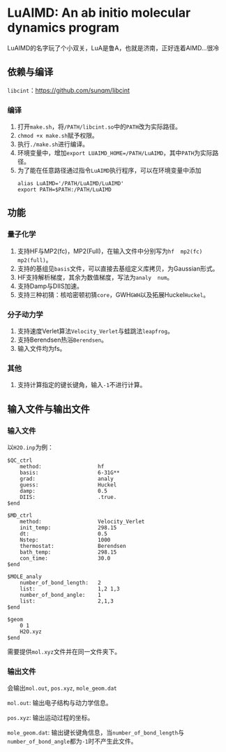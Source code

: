 # LuAIMD: An ab initio molecular dynamics program

LuAIMD的名字玩了个小双关，LuA是鲁A，也就是济南，正好连着AIMD...很冷

## 依赖与编译
`libcint`：https://github.com/sunqm/libcint

### 编译
1. 打开`make.sh`，将`/PATH/libcint.so`中的`PATH`改为实际路径。
2. `chmod +x make.sh`赋予权限。
3. 执行`./make.sh`进行编译。
4. 环境变量中，增加`export LUAIMD_HOME=/PATH/LuAIMD`，其中`PATH`为实际路径。
5. 为了能在任意路径通过指令`LuAIMD`执行程序，可以在环境变量中添加
    ```
    alias LuAIMD='/PATH/LuAIMD/LuAIMD'
    export PATH=$PATH:/PATH/LuAIMD
    ```
## 功能
### 量子化学
1. 支持HF与MP2(fc)，MP2(Full)，在输入文件中分别写为`hf  mp2(fc)  mp2(full)`。
2. 支持的基组见`basis`文件，可以直接去基组定义库拷贝，为Gaussian形式。
3. HF支持解析梯度，其余为数值梯度，写法为`analy  num`。
4. 支持Damp与DIIS加速。
5. 支持三种初猜：核哈密顿初猜`core`，GWH`GWH`以及拓展Huckel`Huckel`。
### 分子动力学
1. 支持速度Verlet算法`Velocity_Verlet`与蛙跳法`leapfrog`。
2. 支持Berendsen热浴`Berendsen`。
3. 输入文件均为fs。
### 其他
1. 支持计算指定的键长键角，输入`-1`不进行计算。

## 输入文件与输出文件
### 输入文件
以`H2O.inp`为例：
```
$QC_ctrl
    method:                  hf
    basis:                   6-31G**
    grad:                    analy
    guess:                   Huckel
    damp:                    0.5
    DIIS:                    .true.
$end 

$MD_ctrl
    method:                  Velocity_Verlet
    init_temp:               298.15
    dt:                      0.5
    Nstep:                   1000
    thermostat:              Berendsen
    bath_temp:               298.15
    con_time:                30.0
$end 

$MOLE_analy
    number_of_bond_length:   2
    list:                    1,2 1,3
    number_of_bond_angle:    1
    list:                    2,1,3
$end 

$geom
    0 1
    H2O.xyz
$end
```
需要提供`mol.xyz`文件并在同一文件夹下。
### 输出文件
会输出`mol.out`, `pos.xyz`, `mole_geom.dat`

`mol.out`: 输出电子结构与动力学信息。

`pos.xyz`: 输出运动过程的坐标。

`mole_geom.dat`: 输出键长键角信息，当`number_of_bond_length`与`number_of_bond_angle`都为`-1`时不产生此文件。
